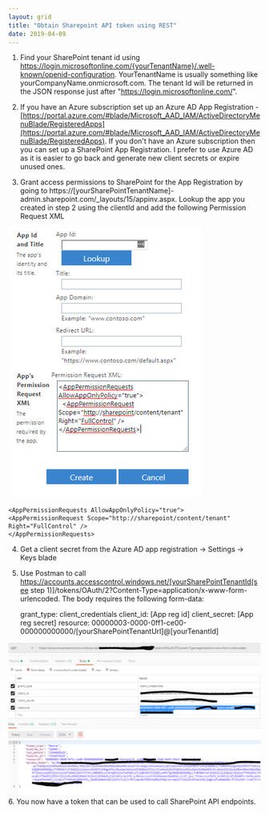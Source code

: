 ```yaml
---
layout: grid
title: "Obtain Sharepoint API token using REST"
date: 2019-04-09
---
```


1. Find your SharePoint tenant id using https://login.microsoftonline.com/{yourTenantName}/.well-known/openid-configuration. 
YourTenantName is usually something like yourCompanyName.onmicrosoft.com. The tenant Id will be returned in the JSON response just after "https://login.microsoftonline.com/".

2. If you have an Azure subscription set up an Azure AD App Registration - 
[https://portal.azure.com/#blade/Microsoft_AAD_IAM/ActiveDirectoryMenuBlade/RegisteredApps](https://portal.azure.com/#blade/Microsoft_AAD_IAM/ActiveDirectoryMenuBlade/RegisteredApps). 
If you don't have an Azure subscription then you can set up a SharePoint App Registration. I prefer to use Azure AD as it is easier to go back and generate new client secrets or expire unused ones.

3. Grant access permissions to SharePoint for the App Registration by going to https://[yourSharePointTenantName]-admin.sharepoint.com/_layouts/15/appinv.aspx. Lookup the app you created in step 2 using the clientId and add the following Permission Request XML

![](/assets/images/SharePointToken1-1.PNG)

    <AppPermissionRequests AllowAppOnlyPolicy="true">
    <AppPermissionRequest Scope="http://sharepoint/content/tenant" Right="FullControl" />
    </AppPermissionRequests>
4. Get a client secret from the Azure AD app registration -> Settings -> Keys blade
5. Use Postman to call https://accounts.accesscontrol.windows.net/[yourSharePointTenantId(see step 1)]/tokens/OAuth/2?Content-Type=application/x-www-form-urlencoded. The body requires the following form-data:

    grant_type: client_credentials
    client_id: [App reg id]
    client_secret: [App reg secret]
    resource: 00000003-0000-0ff1-ce00-000000000000/[yourSharePointTenantUrl]@[yourTenantId]

![](/assets/images/SharePointToken2.PNG)6. You now have a token that can be used to call SharePoint API endpoints.